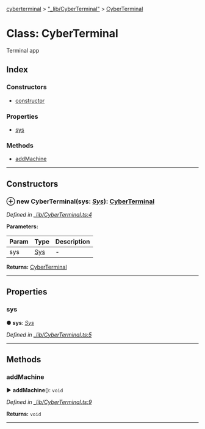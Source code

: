 [cyberterminal](../README.md) > ["_lib/CyberTerminal"](../modules/__lib_cyberterminal_.md) > [CyberTerminal](../classes/__lib_cyberterminal_.cyberterminal.md)



# Class: CyberTerminal


Terminal app

## Index

### Constructors

* [constructor](__lib_cyberterminal_.cyberterminal.md#constructor)


### Properties

* [sys](__lib_cyberterminal_.cyberterminal.md#sys)


### Methods

* [addMachine](__lib_cyberterminal_.cyberterminal.md#addmachine)



---
## Constructors
<a id="constructor"></a>


### ⊕ **new CyberTerminal**(sys: *[Sys](../interfaces/__lib_sys_.sys.md)*): [CyberTerminal](__lib_cyberterminal_.cyberterminal.md)


*Defined in [_lib/CyberTerminal.ts:4](https://github.com/FantasyInternet/cyberterminal/blob/HEAD/src/script/_lib/CyberTerminal.ts#L4)*



**Parameters:**

| Param | Type | Description |
| ------ | ------ | ------ |
| sys | [Sys](../interfaces/__lib_sys_.sys.md)   |  - |





**Returns:** [CyberTerminal](__lib_cyberterminal_.cyberterminal.md)

---


## Properties
<a id="sys"></a>

###  sys

**●  sys**:  *[Sys](../interfaces/__lib_sys_.sys.md)* 

*Defined in [_lib/CyberTerminal.ts:5](https://github.com/FantasyInternet/cyberterminal/blob/HEAD/src/script/_lib/CyberTerminal.ts#L5)*





___


## Methods
<a id="addmachine"></a>

###  addMachine

► **addMachine**(): `void`



*Defined in [_lib/CyberTerminal.ts:9](https://github.com/FantasyInternet/cyberterminal/blob/HEAD/src/script/_lib/CyberTerminal.ts#L9)*





**Returns:** `void`





___



